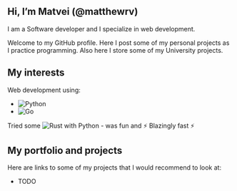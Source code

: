 ## Hi, I’m Matvei (@matthewrv)

I am a Software developer and I specialize in web development.

Welcome to my GitHub profile. Here I post some of my personal projects as I practice
programming. Also here I store some of my University projects.

## My interests

Web development using:
- ![Python](https://img.shields.io/badge/python-3670A0?style=for-the-badge&logo=python&logoColor=ffdd54)
- ![Go](https://img.shields.io/badge/go-%2300ADD8.svg?style=for-the-badge&logo=go&logoColor=white)

Tried some ![Rust](https://img.shields.io/badge/rust-%23000000.svg?style=for-the-badge&logo=rust&logoColor=white) with Python - was fun and ⚡ Blazingly fast ⚡

## My portfolio and projects

Here are links to some of my projects that I would recommend to look at:
- TODO


<!---
matthewrv/matthewrv is a ✨ special ✨ repository because its `README.md` (this file) appears on your GitHub profile.
You can click the Preview link to take a look at your changes.
--->
